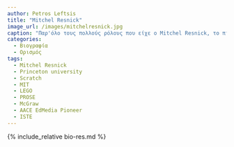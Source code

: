 ```yaml
---
author: Petros Leftsis
title: "Mitchel Resnick"
image_url: /images/mitchelresnick.jpg
caption: "Παρ'όλο τους πολλούς ρόλους που είχε ο Mitchel Resnick, το πιο γνωστό επίτευγμα του είναι η προγραμματιστική γλώσσα Scratch."
categories:
  - Βιογραφία 
  - Ορισμός 
tags:
  - Mitchel Resnick
  - Princeton university
  - Scratch
  - MIT
  - LEGO
  - PROSE
  - McGraw
  - AACE EdMedia Pioneer
  - ISTE 
---
```


{% include_relative bio-res.md %}

